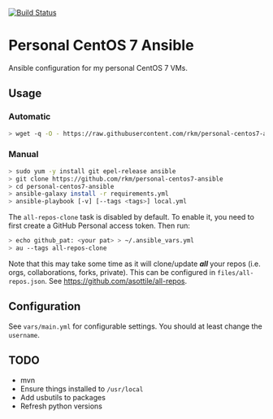 
[![Build Status](https://travis-ci.org/rkm/personal-centos7-ansible.svg?branch=master)](https://travis-ci.org/rkm/personal-centos7-ansible)

# Personal CentOS 7 Ansible

Ansible configuration for my personal CentOS 7 VMs.

## Usage

### Automatic

```bash
> wget -q -O - https://raw.githubusercontent.com/rkm/personal-centos7-ansible/master/install.sh | bash
```

### Manual

```bash
> sudo yum -y install git epel-release ansible
> git clone https://github.com/rkm/personal-centos7-ansible
> cd personal-centos7-ansible
> ansible-galaxy install -r requirements.yml
> ansible-playbook [-v] [--tags <tags>] local.yml
```

The `all-repos-clone` task is disabled by default. To enable it, you need to first create a GitHub Personal access token. Then run:

```bash
> echo github_pat: <your pat> > ~/.ansible_vars.yml
> au --tags all-repos-clone
```

Note that this may take some time as it will clone/update ***all*** your repos (i.e. orgs, collaborations, forks, private). This can be configured in `files/all-repos.json`. See https://github.com/asottile/all-repos.

## Configuration

See `vars/main.yml` for configurable settings. You should at least change the `username`.

## TODO

- mvn
- Ensure things installed to `/usr/local`
- Add usbutils to packages
- Refresh python versions
